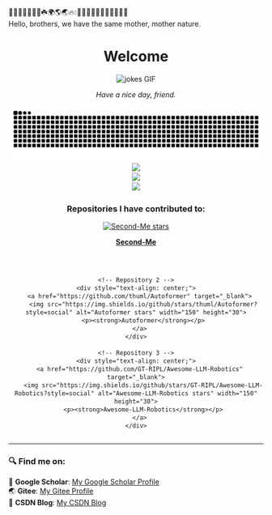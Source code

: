 🌱🌲🌳🌴🌵🌾🌿☘️🌍🌎🌏🔥💧🌊🐪🐫🦙🦒🐻‍❄️🐨🐼🦥🦦  
Hello, brothers, we have the same mother, mother nature.  

<div align="center">
 <h1 align="center">Welcome</h1>
 <img src="https://media.giphy.com/media/5GJGCRq5zaS5oOzQvK/giphy.gif" width="300" alt="jokes GIF">
 <p align="center"><i>Have a nice day, friend.</i></p>
 <picture>
  <source media="(prefers-color-scheme: dark)" srcset="https://raw.githubusercontent.com/Zero-coder/Zero-coder/output/github-contribution-grid-snake-dark.svg">
  <source media="(prefers-color-scheme: light)" srcset="https://raw.githubusercontent.com/Zero-coder/Zero-coder/output/github-contribution-grid-snake.svg">
  <img alt="github contribution grid snake animation" src="https://raw.githubusercontent.com/Zero-coder/Zero-coder/output/github-contribution-grid-snake.svg">
</picture>
</div>

<div align="center">  
 <img src="https://profile-counter.glitch.me/Zero-coder/count.svg" />  
</div>


<div align="center">
  <!-- Add the contributions graph -->
  <img src="https://github-readme-stats.vercel.app/api?username=Zero-coder&count_private=true&show_icons=true&hide_title=true&hide=prs,issues&theme=tokyonight" />
</div>

<div align="center">  
  <img src="https://github-readme-stats.vercel.app/api?username=Zero-coder&show_icons=true&theme=tokyonight" />
</div>



<div align="center">
  <h3>Repositories I have contributed to:</h3>
  <div style="display: flex; justify-content: center; gap: 30px; flex-wrap: wrap;">
    <!-- Repository 1 -->
    <div style="text-align: center;">
      <a href="https://github.com/mindverse/Second-Me" target="_blank">
        <img src="https://img.shields.io/github/stars/mindverse/Second-Me?style=social" alt="Second-Me stars" width="150" height="30">
        <p><strong>Second-Me</strong></p>
      </a>
    </div>
  
    <!-- Repository 2 -->
    <div style="text-align: center;">
      <a href="https://github.com/thuml/Autoformer" target="_blank">
        <img src="https://img.shields.io/github/stars/thuml/Autoformer?style=social" alt="Autoformer stars" width="150" height="30">
        <p><strong>Autoformer</strong></p>
      </a>
    </div>
  
    <!-- Repository 3 -->
    <div style="text-align: center;">
      <a href="https://github.com/GT-RIPL/Awesome-LLM-Robotics" target="_blank">
        <img src="https://img.shields.io/github/stars/GT-RIPL/Awesome-LLM-Robotics?style=social" alt="Awesome-LLM-Robotics stars" width="150" height="30">
        <p><strong>Awesome-LLM-Robotics</strong></p>
      </a>
    </div>
  </div>
</div>



---

### 🔍 Find me on:  
📖 **Google Scholar**: [My Google Scholar Profile](https://scholar.google.com/citations?hl=zh-CN&user=ZRREqFIAAAAJ)  
🌏 **Gitee**: [My Gitee Profile](https://gitee.com/jiang_maowei)  
📝 **CSDN Blog**: [My CSDN Blog](https://blog.csdn.net/weixin_43332715?type=blog)  

<!-- _generated with [Platane/snk](https://github.com/Platane/snk)_ -->
<!--
**Zero-coder/Zero-coder** is a ✨ _special_ ✨ repository because its README.md (this file) appears on your GitHub profile.

Here are some ideas to get you started:

- 🔭 I’m currently working on ...
- 🌱 I’m currently learning ...
- 👯 I’m looking to collaborate on ...
- 🤔 I’m looking for help with ...
- 💬 Ask me about ...
- 📫 How to reach me: ...
- 😄 Pronouns: ...
- ⚡ Fun fact: ...
-->
